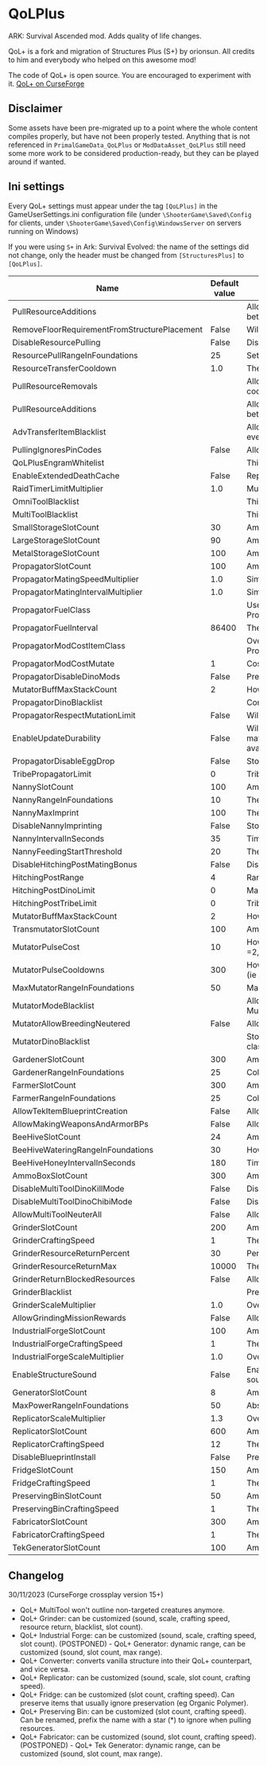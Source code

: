 # QoLPlus
ARK: Survival Ascended mod. Adds quality of life changes.

QoL+ is a fork and migration of Structures Plus (S+) by orionsun. All credits to him and everybody who helped on this awesome mod!

The code of QoL+ is open source. You are encouraged to experiment with it.
[QoL+ on CurseForge](https://www.curseforge.com/ark-survival-ascended/mods/qol)

## Disclaimer
Some assets have been pre-migrated up to a point where the whole content compiles properly, but have not been properly tested. Anything that is not referenced in `PrimalGameData_QoLPlus` or `ModDataAsset_QoLPlus` still need some more work to be considered production-ready, but they can be played around if wanted.

## Ini settings

Every QoL+ settings must appear under the tag `[QoLPlus]` in the GameUserSettings.ini configuration file (under `\ShooterGame\Saved\Config` for clients, under `\ShooterGame\Saved\Config\WindowsServer` on servers running on Windows)

If you were using `S+` in Ark: Survival Evolved: the name of the settings did not change, only the header must be changed from `[StructuresPlus]` to `[QoLPlus]`.

| Name  | Default value | Description |
| ------------- | ------------- | ------------- |
| PullResourceAdditions  |  | Allows you to add any resource to the pull resource list. It is a comma separated list of nearly the entire spawn code (everything between the ' ) |
| RemoveFloorRequirementFromStructurePlacement | False | Will allow structures that normally require placement on a floor to be placed on the ground (ie smithy, forge, etc) |
| DisableResourcePulling | False | Disable resource pulling from inventories |
| ResourcePullRangeInFoundations | 25 | Sets the distance crafting stations can pull from (max 100) |
| ResourceTransferCooldown | 1.0 | The delay between all resource transfers like pulling (min: 0.1) |
| PullResourceRemovals |  | Allows you to remove items from the default resource pull list. It is a comma separated list of everything between the ' of the spawn code for that item |
| PullResourceAdditions |  | Allows you to add any resource to the pull resource list. It is a comma separated list of nearly the entire spawn code (everything between the ' ) |
| AdvTransferItemBlacklist |  | Allows you to prevent certain items from being transferred via the Omni-Tool & other similar transfers. It is a comma separated list of everything between the ' of the spawn code for that item |
| PullingIgnoresPinCodes | False | Allows resources transfers in/out of locked structures that have pin codes |
| QoLPlusEngramWhitelist |  | This is a comma separated list of QoL+ Engrams you want to use, all others will be hidden |
| EnableExtendedDeathCache | False | Replaces the default death bag with one that can support more than 600 slots (may interfere with death helper mods) |
| RaidTimerLimitMultiplier | 1.0 | Multiplier for the time limit of defeating raid bosses (ie value of 2 will allow 30 minutes to kill the Broodmother instead of 15 minutes) |
| OmniToolBlacklist |  | This is a comma separated list of modes you wish to hide from the user: BasicTransfer,AdvancedTransfer,InventoryAssistant |
| MultiToolBlacklist |  | This is a comma separated list of modes you wish to hide from the user: Structure,Dino,Remote,Repair |
| SmallStorageSlotCount | 30 | Amount of slots in the Small Storage |
| LargeStorageSlotCount | 90 | Amount of slots in the Large Storage |
| MetalStorageSlotCount | 100 | Amount of slots in the Metal Storage |
| PropagatorSlotCount | 100 | Amount of slots in the Propagator |
| PropagatorMatingSpeedMultiplier | 1.0 | Similar to the vanilla mating speed multiplier, higher numbers mean less time mating |
| PropagatorMatingIntervalMultiplier | 1.0 | Similar to the vanilla mating interval multiplier, smaller numbers means less time between mating |
| PropagatorFuelClass |  | Use to override the fuel used, eg PropagatorFuelClass=/Game/PrimalEarth/CoreBlueprints/Resources/PrimalItemResource_Wood.PrimalItemResource_Wood |
| PropagatorFuelInterval | 86400 | The time in seconds that a single piece of fuel will last 86400 seconds = 24 hours |
| PropagatorModCostItemClass |  | Overrides the item used by modifications, eg PropagatorModCostItemClass=/Game/PrimalEarth/CoreBlueprints/Resources/PrimalItemResource_Wood.PrimalItemResource_Wood |
| PropagatorModCostMutate | 1 | Cost per mutation pulse applied (-1 will cause it to be free) |
| PropagatorDisableDinoMods | False | Prevents using any of the dino modifications (mutate, gender change, allow breeding) |
| MutatorBuffMaxStackCount | 2 | How many stacks the Mutator buff is capped at.(max: 100) |
| PropagatorDinoBlacklist |  | Comma separated list of dino classes, eg PropagatorDinoBlacklist=Rex_Character_BP_C |
| PropagatorRespectMutationLimit | False | Will prevent mutations if over the vanilla cap of 20 |
| EnableUpdateDurability | False | Will stop the Vivarium, Propagator & Tek fridge from preventing durability lose for items inside... This allows Soul Traps to update mating timers & other things but will cause Cryo Pods to lose charge... ONLY ENABLE IF USING DINO STORAGE (Which is not available in ASA yet :D) |
| PropagatorDisableEggDrop | False | Stops the Propagator from dropping eggs |
| TribePropagatorLimit | 0 | Tribe Limit of Propagator |
| NannySlotCount | 100 | Amount of slots in the Nanny |
| NannyRangeInFoundations | 10 | The range of the Nanny's feeding and imprinting bonus.(max: 50) |
| NannyMaxImprint | 100 | The highest the Nanny will imprint a dino. (max: 100) |
| DisableNannyImprinting | False | Stops the Nanny from boosting imprinting |
| NannyIntervalInSeconds | 35 | Time between the Nanny's feeding & imprinting |
| NannyFeedingStartThreshold | 20 | The percentage of food value below which the Nanny will start feeding (accepts values between 1 & 100) |
| DisableHitchingPostMatingBonus | False | Disables the hitching post mating bonus |
| HitchingPostRange | 4 | Range, in foundations, that dinos can be leashed to a hitching post (max: 100) |
| HitchingPostDinoLimit | 0 | Max number of dinos that can be hitching to a hitching post |
| HitchingPostTribeLimit | 0 | Tribe Limit of Hitching Post |
| MutatorBuffMaxStackCount | 2 | How many stacks the Mutator buff is capped at (max: 100) |
| TransmutatorSlotCount | 100 | Amount of slots in the Mutator |
| MutatorPulseCost | 10 | How many element each pulse of the Mutator will cost, accepts a single value for all or a comma separated list of all the modes (ie =2,2,2,7,1,9) (max: 1000) |
| MutatorPulseCooldowns | 300 | How long the mutator is unable to be used for after a pulse, accepts a single value for all or a comma separated list of all the modes (ie =300,60,60,5,300,30) |
| MaxMutatorRangeInFoundations | 50 | Maximum range that mutators can be set to ingame (min: 5, max: 50) |
| MutatorModeBlacklist |  | Allows you to disable any mode of the mutator: Mutation,SwapGender,AssignGender,AllowBreeding,Imprint,FreezeGrowth,BoostGrowth |
| MutatorAllowBreedingNeutered | False | Allow breeding of neutered/spayed creatures in the mutator |
| MutatorDinoBlacklist |  | Stops all mutator pulses from affecting dinos on this list. Accepts a comma separated list of dino names that can either be exact classes or partial classes |
| GardenerSlotCount | 300 | Amount of slots in the Gardener |
| GardenerRangeInFoundations | 25 | Collection and distribution range of the Gardener, in foundations (max: 100) |
| FarmerSlotCount | 300 | Amount of slots in the Farmer |
| FarmerRangeInFoundations | 25 | Collection range of the Gardener, in foundations (max: 100) |
| AllowTekItemBlueprintCreation | False | Allows the Blueprint Maker to turn tek items into blueprints |
| AllowMakingWeaponsAndArmorBPs | False | Allows the Blueprint Maker to create blueprints from armor & weapons |
| BeeHiveSlotCount | 24 | Amount of slots in the Domesticated Bee Hive |
| BeeHiveWateringRangeInFoundations | 30 | How far away from the hive the bees will deliver water (max: 100) |
| BeeHiveHoneyIntervalInSeconds | 180 | Time between honey generation in the bee hive. 180 seconds = 3 minutes |
| AmmoBoxSlotCount | 300 | Amount of slots in the Ammo Box |
| DisableMultiToolDinoKillMode | False | Disables the Kill sub-mode of the Multi-Tool from functioning (will still be visible but unable to be used) |
| DisableMultiToolDinoChibiMode | False | Disables the Chibify sub-mode of the Multi-Tool from functioning (will still be visible but unable to be used) |
| AllowMultiToolNeuterAll | False | Allows the Neuter sub-mode of the Multi-Tool to neuter dinos that normally can't be neutered |
| GrinderSlotCount | 200 | Amount of slots in the Grinder |
| GrinderCraftingSpeed | 1 | The crafting speed of the Grinder (Max: 100) |
| GrinderResourceReturnPercent | 30 | Percentage of the crafting components to give back when grinding an item |
| GrinderResourceReturnMax | 10000 | The maximum quantity of a crafting component to give back when grinding an item |
| GrinderReturnBlockedResources | False | Allows the grinder to return items the vanilla grinder would not (ie element) |
| GrinderBlacklist |  | Prevent any listed items from being processed by the grinder |
| GrinderScaleMultiplier | 1.0 | Overrides the default scale of the grinder (max: 2.0) |
| AllowGrindingMissionRewards | False | Allows grinding of items that are normally grindable but set as not grindable due to being a reward |
| IndustrialForgeSlotCount | 100 | Amount of slots in the Industrial Forge |
| IndustrialForgeCraftingSpeed | 1 | The crafting speed of the Industrial Forge (Max: 100) |
| IndustrialForgeScaleMultiplier | 1.0 | Overrides the default scale of the industrial forge (max: 2.0) |
| EnableStructureSound | False | Enables sound on most structures that have vanilla versions that also produce sound (It does not make every structure produce sound) |
| GeneratorSlotCount | 8 | Amount of slots in the Generator |
| MaxPowerRangeInFoundations | 50 | Absolute maximum range of QoL+ power-providing structures (Generator and Tek Generator, min: 5, max: 100) |
| ReplicatorScaleMultiplier | 1.3 | Overrides the default scale of the replicator (max: 2) |
| ReplicatorSlotCount | 600 | Amount of slots in the Replicator |
| ReplicatorCraftingSpeed | 12 | The crafting speed of the Replicator (Max: 100) |
| DisableBlueprintInstall | False | Prevents blueprints from being installed in QoL+ crafting stations |
| FridgeSlotCount | 150 | Amount of slots in the Fridge |
| FridgeCraftingSpeed | 1 | The crafting speed of the Fridge (Max: 100) |
| PreservingBinSlotCount | 50 | Amount of slots in the Preserving Bin |
| PreservingBinCraftingSpeed | 1 | The crafting speed of the Preserving Bin (Max: 100) |
| FabricatorSlotCount | 300 | Amount of slots in the Fabricator |
| FabricatorCraftingSpeed | 1 | The crafting speed of the Fabricator (Max: 100) |
| TekGeneratorSlotCount | 100 | Amount of slots in the Tek Generator |

## Changelog

30/11/2023 (CurseForge crossplay version 15+)
- QoL+ MultiTool won't outline non-targeted creatures anymore.
- QoL+ Grinder: can be customized (sound, scale, crafting speed, resource return, blacklist, slot count).
- QoL+ Industrial Forge: can be customized (sound, scale, crafting speed, slot count).
(POSTPONED) - QoL+ Generator: dynamic range, can be customized (sound, slot count, max range).
- QoL+ Converter: converts vanilla structure into their QoL+ counterpart, and vice versa.
- QoL+ Replicator: can be customized (sound, scale, slot count, crafting speed).
- QoL+ Fridge: can be customized (slot count, crafting speed). Can preserve items that usually ignore preservation (eg Organic Polymer).
- QoL+ Preserving Bin: can be customized (slot count, crafting speed). Can be renamed, prefix the name with a star (*) to ignore when pulling resources.
- QoL+ Fabricator: can be customized (sound, slot count, crafting speed).
(POSTPONED) - QoL+ Tek Generator: dynamic range, can be customized (sound, slot count, max range).